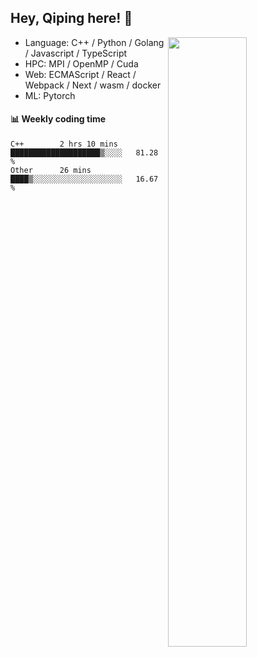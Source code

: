 

## Hey, Qiping here! :wave:

[<img align="right" width="50%" src="https://github-readme-stats.vercel.app/api?username=ppppqp&theme=dark&show_icons=true">](https://metrics.lecoq.io/ppppqp?template=classic)



-   Language: C++ / Python / Golang / Javascript / TypeScript
-   HPC: MPI / OpenMP / Cuda
-   Web: ECMAScript / React / Webpack / Next / wasm / docker
-   ML: Pytorch



#### :bar_chart: Weekly coding time

<!--START_SECTION:waka-->

```text
C++        2 hrs 10 mins   ████████████████████▒░░░░   81.28 %
Other      26 mins         ████▒░░░░░░░░░░░░░░░░░░░░   16.67 %
```

<!--END_SECTION:waka-->
